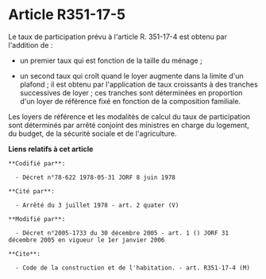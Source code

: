 # Article R351-17-5

Le taux de participation prévu à l'article R. 351-17-4 est obtenu par l'addition de :

- un premier taux qui est fonction de la taille du ménage ;

- un second taux qui croît quand le loyer augmente dans la limite d'un plafond ; il est obtenu par l'application de taux
croissants à des tranches successives de loyer ; ces tranches sont déterminées en proportion d'un loyer de référence fixé en
fonction de la composition familiale.

Les loyers de référence et les modalités de calcul du taux de participation sont déterminés par arrêté conjoint des ministres
en charge du logement, du budget, de la sécurité sociale et de l'agriculture.

**Liens relatifs à cet article**

	**Codifié par**:

	  - Décret n°78-622 1978-05-31 JORF 8 juin 1978

	**Cité par**:

	  - Arrêté du 3 juillet 1978 - art. 2 quater (V)

	**Modifié par**:

	  - Décret n°2005-1733 du 30 décembre 2005 - art. 1 () JORF 31 décembre 2005 en vigueur le 1er janvier 2006

	**Cite**:

	  - Code de la construction et de l'habitation. - art. R351-17-4 (M)
